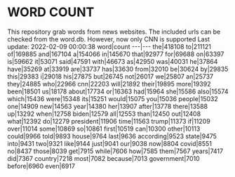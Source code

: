 # WORD COUNT
This repository grab words from news websites. The included urls can be checked from the word.db.
However, now only CNN is supported
Last update: 2022-02-09 00:00:38
word|count
---|---
the|418108
to|211121
of|169885
and|167104
a|154066
in|145670
that|92977
for|69688
on|63397
is|59662
it|53071
said|47591
with|46673
as|42950
was|40031
he|37864
have|35269
at|33919
are|33737
has|33630
from|32010
be|30624
by|29835
this|29383
i|29018
his|27875
but|26745
not|26017
we|25807
an|25737
they|24885
who|22966
cnn|22203
will|21892
their|19895
more|19392
been|18501
us|18178
about|17734
or|16363
had|15964
she|15586
also|15574
which|15436
were|15348
its|15251
would|15075
you|15036
people|15032
one|14909
new|14563
year|14380
her|13907
after|13778
there|13588
up|13292
when|12758
biden|12579
all|12553
than|12450
out|12408
what|12392
do|12279
president|11906
time|11563
trump|11373
if|11209
over|11014
some|10869
so|10861
first|10519
can|10300
other|10113
could|9966
told|9893
house|9764
last|9636
according|9523
state|9475
into|9431
two|9321
like|9144
just|9041
our|9038
now|8804
covid|8551
no|8437
those|8039
get|7915
while|7606
how|7585
them|7567
years|7417
did|7367
country|7218
most|7082
because|7013
government|7010
before|6960
even|6917
